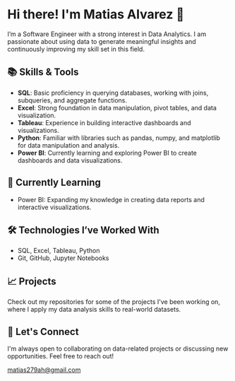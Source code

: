 
# Hi there! I'm Matias Alvarez 👋

I’m a Software Engineer with a strong interest in Data Analytics. I am passionate about using data to generate meaningful insights and continuously improving my skill set in this field.

## 📚 Skills & Tools
- **SQL**: Basic proficiency in querying databases, working with joins, subqueries, and aggregate functions.
- **Excel**: Strong foundation in data manipulation, pivot tables, and data visualization.
- **Tableau**: Experience in building interactive dashboards and visualizations.
- **Python**: Familiar with libraries such as pandas, numpy, and matplotlib for data manipulation and analysis.
- **Power BI**: Currently learning and exploring Power BI to create dashboards and data visualizations.
  
## 🎯 Currently Learning
- Power BI: Expanding my knowledge in creating data reports and interactive visualizations.

## 🛠️ Technologies I’ve Worked With
- SQL, Excel, Tableau, Python
- Git, GitHub, Jupyter Notebooks

## 📈 Projects
Check out my repositories for some of the projects I've been working on, where I apply my data analysis skills to real-world datasets.

## 🤝 Let's Connect
I'm always open to collaborating on data-related projects or discussing new opportunities. Feel free to reach out!

 matias279ah@gmail.com

